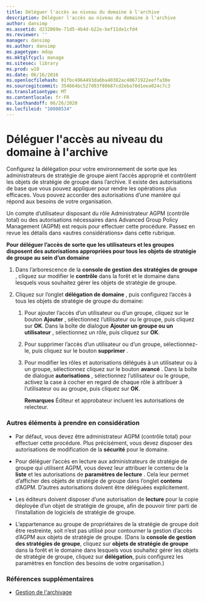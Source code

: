 ```yaml
---
title: Déléguer l'accès au niveau du domaine à l'archive
description: Déléguer l'accès au niveau du domaine à l'archive
author: dansimp
ms.assetid: d232069e-71d5-4b4d-b22e-bef11de1cfd4
ms.reviewer: ''
manager: dansimp
ms.author: dansimp
ms.pagetype: mdop
ms.mktglfcycl: manage
ms.sitesec: library
ms.prod: w10
ms.date: 06/16/2016
ms.openlocfilehash: 01fbc4964493da6ba40382ac40671922eeffa30e
ms.sourcegitcommit: 354664bc527d93f80687cd2eba70d1eea024c7c3
ms.translationtype: MT
ms.contentlocale: fr-FR
ms.lasthandoff: 06/26/2020
ms.locfileid: "10808534"
---
```

# Déléguer l'accès au niveau du domaine à l'archive


Configurez la délégation pour votre environnement de sorte que les administrateurs de stratégie de groupe aient l’accès approprié et contrôlent les objets de stratégie de groupe dans l’archive. Il existe des autorisations de base que vous pouvez appliquer pour rendre les opérations plus efficaces. Vous pouvez accorder des autorisations d’une manière qui répond aux besoins de votre organisation.

Un compte d’utilisateur disposant du rôle Administrateur AGPM (contrôle total) ou des autorisations nécessaires dans Advanced Group Policy Management (AGPM) est requis pour effectuer cette procédure. Passez en revue les détails dans «autres considérations» dans cette rubrique.

**Pour déléguer l’accès de sorte que les utilisateurs et les groupes disposent des autorisations appropriées pour tous les objets de stratégie de groupe au sein d’un domaine**

1.  Dans l’arborescence de la **console de gestion des stratégies de groupe** , cliquez sur modifier le **contrôle** dans la forêt et le domaine dans lesquels vous souhaitez gérer les objets de stratégie de groupe.

2.  Cliquez sur l’onglet **délégation de domaine** , puis configurez l’accès à tous les objets de stratégie de groupe du domaine:

    1.  Pour ajouter l’accès d’un utilisateur ou d’un groupe, cliquez sur le bouton **Ajouter** , sélectionnez l’utilisateur ou le groupe, puis cliquez sur **OK**. Dans la boîte de dialogue **Ajouter un groupe ou un utilisateur** , sélectionnez un rôle, puis cliquez sur **OK**.

    2.  Pour supprimer l’accès d’un utilisateur ou d’un groupe, sélectionnez-le, puis cliquez sur le bouton **supprimer** .

    3.  Pour modifier les rôles et autorisations délégués à un utilisateur ou à un groupe, sélectionnez cliquez sur le bouton **avancé** . Dans la boîte de dialogue **autorisations** , sélectionnez l’utilisateur ou le groupe, activez la case à cocher en regard de chaque rôle à attribuer à l’utilisateur ou au groupe, puis cliquez sur **OK**.

        **Remarques**  Éditeur et approbateur incluent les autorisations de relecteur.

         

### Autres éléments à prendre en considération

-   Par défaut, vous devez être administrateur AGPM (contrôle total) pour effectuer cette procédure. Plus précisément, vous devez disposer des autorisations de modification de la **sécurité** pour le domaine.

-   Pour déléguer l’accès en lecture aux administrateurs de stratégie de groupe qui utilisent AGPM, vous devez leur attribuer le contenu de la **liste** et les autorisations de **paramètres de lecture** . Cela leur permet d’afficher des objets de stratégie de groupe dans l’onglet **contenu** d’AGPM. D’autres autorisations doivent être déléguées explicitement.

-   Les éditeurs doivent disposer d’une autorisation de **lecture** pour la copie déployée d’un objet de stratégie de groupe, afin de pouvoir tirer parti de l’installation de logiciels de stratégie de groupe.

-   L’appartenance au groupe de propriétaires de la stratégie de groupe doit être restreinte, soit n’est pas utilisé pour contourner la gestion d’accès d’AGPM aux objets de stratégie de groupe. (Dans la **console de gestion des stratégies de groupe**, cliquez sur **objets de stratégie de groupe** dans la forêt et le domaine dans lesquels vous souhaitez gérer les objets de stratégie de groupe, cliquez sur **délégation**, puis configurez les paramètres en fonction des besoins de votre organisation.)

### Références supplémentaires

-   [Gestion de l'archivage](managing-the-archive.md)

 

 





